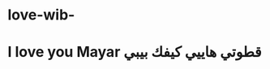 # love-wib-<!DOCTYPE html>
<html lang="en">
<head>
    <meta charset="UTF-8">
    <meta name="viewport" content="width=device-width, initial-scale=1.0">
    <title>My Website</title>
</head>
<body>
    <h1>I love you Mayar قطوتي هاييي كيفك بيبي</h1> <!-- الجملة التي تريد إضافتها -->
</body>
</html>
